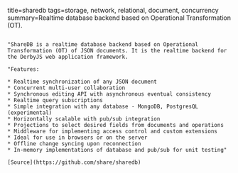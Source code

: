 title=sharedb
tags=storage, network, relational, document, concurrency
summary=Realtime database backend based on Operational Transformation (OT).
~~~~~~

"ShareDB is a realtime database backend based on Operational Transformation (OT) of JSON documents. It is the realtime backend for the DerbyJS web application framework.

"Features:

* Realtime synchronization of any JSON document
* Concurrent multi-user collaboration
* Synchronous editing API with asynchronous eventual consistency
* Realtime query subscriptions
* Simple integration with any database - MongoDB, PostgresQL (experimental)
* Horizontally scalable with pub/sub integration
* Projections to select desired fields from documents and operations
* Middleware for implementing access control and custom extensions
* Ideal for use in browsers or on the server
* Offline change syncing upon reconnection
* In-memory implementations of database and pub/sub for unit testing"

[Source](https://github.com/share/sharedb)
